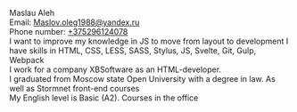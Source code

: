 Maslau Aleh <br>
Email: Maslov.oleg1988@yandex.ru<br>
Phone number: [+375296124078](+375296124078) <br>
I want to improve my knowledge in JS to move from layout to development 
I have skills in HTML, CSS, LESS, SASS, Stylus, JS, Svelte, Git, Gulp, Webpack <br>
I work for a company XBSoftware as an HTML-developer. <br>
I graduated from Moscow state Open University with a degree in law. As well as Stormnet front-end courses <br>
My English level is Basic (A2). Courses in the office
